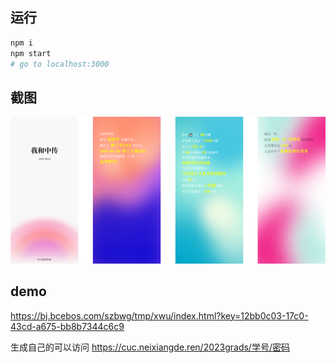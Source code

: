 ## 运行

```sh
npm i
npm start
# go to localhost:3000
```

## 截图



![](screenshot.png)


## demo

https://bj.bcebos.com/szbwg/tmp/xwu/index.html?key=12bb0c03-17c0-43cd-a675-bb8b7344c6c9

生成自己的可以访问 https://cuc.neixiangde.ren/2023grads/学号/密码 
